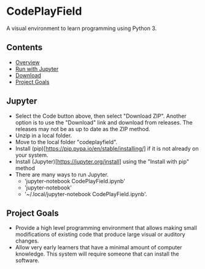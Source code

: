 
# CodePlayField

A visual environment to learn programming using Python 3.

## Contents

 - [Overview](https://animatedb.github.io/codeplayfield/Overview.html)
 - [Run with Jupyter](#jupyter)
 - [Download](https://github.com/animatedb/codeplayfield/releases)
 - [Project Goals](#project-goals)

## Jupyter
- Select the Code button above, then select "Download ZIP". Another option is to
  use the "Download" link and download from releases. The releases may not be as
  up to date as the ZIP method.
- Unzip in a local folder.
- Move to the local folder "codeplayfield".
- Install (pip)[https://pip.pypa.io/en/stable/installing/] if it is not already on your system.
- Install (Jupyter)[https://jupyter.org/install] using the "Install with pip" method
- There are many ways to run Jupyter.
  - 'jupyter-notebook CodePlayField.ipynb'
  - 'jupyter-notebook'
  - '~/.local/jupyter-notebook CodePlayField.ipynb'.

## Project Goals

- Provide a high level programming environment that allows making small
  modifications of existing code that produce large visual or auditory changes.
- Allow very early learners that have a minimal amount of computer knowledge.
  This system will require someone that can install the software.
